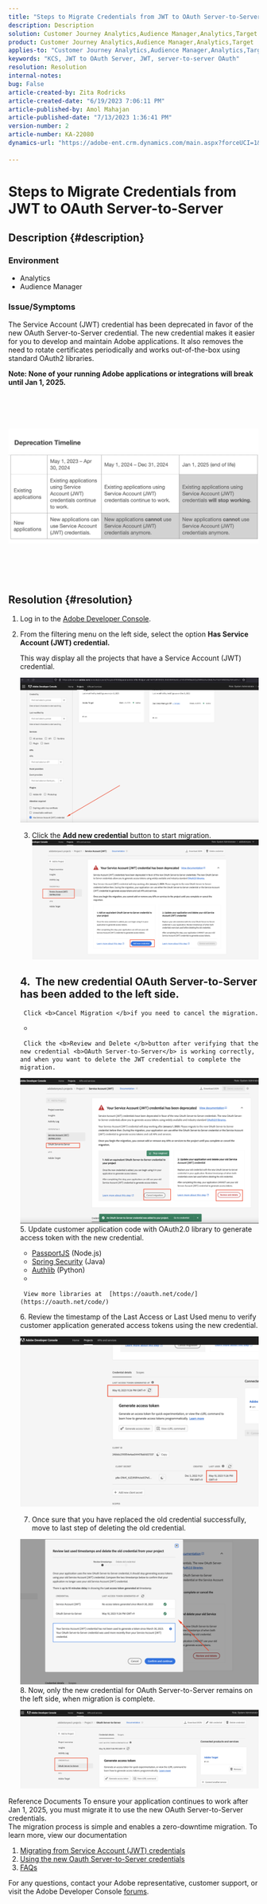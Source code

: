 ```yaml
---
title: "Steps to Migrate Credentials from JWT to OAuth Server-to-Server"
description: Description
solution: Customer Journey Analytics,Audience Manager,Analytics,Target
product: Customer Journey Analytics,Audience Manager,Analytics,Target
applies-to: "Customer Journey Analytics,Audience Manager,Analytics,Target"
keywords: "KCS, JWT to OAuth Server, JWT, server-to-server OAuth"
resolution: Resolution
internal-notes: 
bug: False
article-created-by: Zita Rodricks
article-created-date: "6/19/2023 7:06:11 PM"
article-published-by: Amol Mahajan
article-published-date: "7/13/2023 1:36:41 PM"
version-number: 2
article-number: KA-22080
dynamics-url: "https://adobe-ent.crm.dynamics.com/main.aspx?forceUCI=1&pagetype=entityrecord&etn=knowledgearticle&id=f3a63955-d40e-ee11-8f6d-6045bd006b3d"

---
```

# Steps to Migrate Credentials from JWT to OAuth Server-to-Server

## Description {#description}


### Environment

- Analytics
- Audience Manager


### Issue/Symptoms

The Service Account (JWT) credential has been deprecated in favor of the new OAuth Server-to-Server credential. The new credential makes it easier for you to develop and maintain Adobe applications. It also removes the need to rotate certificates periodically and works out-of-the-box using standard OAuth2 libraries. 

<b>Note: None of your running Adobe applications or integrations will break until Jan 1, 2025.</b>
<br><br> <br><br> <br><br><b>![](assets/___f5a63955-d40e-ee11-8f6d-6045bd006b3d___.png)</b><br><br> <br><br> <br>

## Resolution {#resolution}


1. Log in to the [Adobe Developer Console](https://auth.services.adobe.com/en_US/index.html?callback=https%3A%2F%2Fims-na1.adobelogin.com%2Fims%2Fadobeid%2FUDPWeb1%2FAdobeID%2Ftoken%3Fredirect_uri%3Dhttps%253A%252F%252Fdeveloper.adobe.com%252Fconsole%2523old_hash%253D%2526from_ims%253Dtrue%253Fclient_id%253DUDPWeb1%2526api%253Dauthorize%2526scope%253DAdobeID%252Copenid%252Cadobeio_api%252Cgnav%252Cread_organizations%252Cadditional_info.projectedProductContext%252Cunified_dev_portal%252Cadditional_info.roles%252Cread_pc.dma_bullseye%252Csession%252Cadobeio.appregistry.read%252Cadobeio.appregistry.write%252Ctest-users.read%252Ctest-users.write%252Cclient.read%252Cdevconsole.email_alerts%252Cservice_principals.write%252Cservice_principals.read%252Cmanage_client_secrets%252Cclient.manage.ui%252Cread_client_secret%26state%3D%257B%2522jslibver%2522%253A%2522v2-v0.38.0-17-g633319d%2522%252C%2522nonce%2522%253A%25228935785551777687%2522%257D%26code_challenge_method%3Dplain%26use_ms_for_expiry%3Dtrue&amp;client_id=UDPWeb1&amp;scope=AdobeID%2Copenid%2Cadobeio_api%2Cgnav%2Cread_organizations%2Cadditional_info.projectedProductContext%2Cunified_dev_portal%2Cadditional_info.roles%2Cread_pc.dma_bullseye%2Csession%2Cadobeio.appregistry.read%2Cadobeio.appregistry.write%2Ctest-users.read%2Ctest-users.write%2Cclient.read%2Cdevconsole.email_alerts%2Cservice_principals.write%2Cservice_principals.read%2Cmanage_client_secrets%2Cclient.manage.ui%2Cread_client_secret&amp;denied_callback=https%3A%2F%2Fims-na1.adobelogin.com%2Fims%2Fdenied%2FUDPWeb1%3Fredirect_uri%3Dhttps%253A%252F%252Fdeveloper.adobe.com%252Fconsole%2523old_hash%253D%2526from_ims%253Dtrue%253Fclient_id%253DUDPWeb1%2526api%253Dauthorize%2526scope%253DAdobeID%252Copenid%252Cadobeio_api%252Cgnav%252Cread_organizations%252Cadditional_info.projectedProductContext%252Cunified_dev_portal%252Cadditional_info.roles%252Cread_pc.dma_bullseye%252Csession%252Cadobeio.appregistry.read%252Cadobeio.appregistry.write%252Ctest-users.read%252Ctest-users.write%252Cclient.read%252Cdevconsole.email_alerts%252Cservice_principals.write%252Cservice_principals.read%252Cmanage_client_secrets%252Cclient.manage.ui%252Cread_client_secret%26response_type%3Dtoken%26state%3D%257B%2522jslibver%2522%253A%2522v2-v0.38.0-17-g633319d%2522%252C%2522nonce%2522%253A%25228935785551777687%2522%257D&amp;state=%7B%22jslibver%22%3A%22v2-v0.38.0-17-g633319d%22%2C%22nonce%22%3A%228935785551777687%22%7D&amp;relay=52c8fdbc-86a5-4f44-9007-22c9bfd518eb&amp;locale=en_US&amp;flow_type=token&amp;idp_flow_type=login&amp;s_p=google%2Cfacebook%2Capple&amp;response_type=token#/).
2. From the filtering menu on the left side, select the option <b>Has Service Account (JWT) credential. </b>

    This way display all the projects that have a Service Account (JWT) credential.


    ![](assets/cd2bbdf1-fbf5-ed11-8848-6045bd006704.png)

    
    3. Click the <b>Add new credential</b> button to start migration.
    ![](assets/0b40853d-faf5-ed11-8848-6045bd006704.png)

    
    4.  The new credential <b>OAuth Server-to-Server</b> has been added to the left side.
    - 

    
        Click <b>Cancel Migration </b>if you need to cancel the migration.
    - 

    
        Click the <b>Review and Delete </b>button after verifying that the new credential <b>OAuth Server-to-Server</b> is working correctly, and when you want to delete the JWT credential to complete the migration.
    ![](assets/0c40853d-faf5-ed11-8848-6045bd006704.png)
    5. Update customer application code with OAuth2.0 library to generate access token with the new credential.
    - [PassportJS](https://github.com/jaredhanson/passport) (Node.js)
    - [Spring Security](https://spring.io/projects/spring-security) (Java)
    - [Authlib](https://github.com/lepture/authlib) (Python)
    - 

    
        View more libraries at  [https://oauth.net/code/](https://oauth.net/code/)
    6. Review the timestamp of the Last Access or Last Used menu to verify customer application generated access tokens using the new credential.


    ![](assets/ec2fbb7e-faf5-ed11-8848-6045bd006704.png)

    
    7. Once sure that you have replaced the old credential successfully, move to last step of deleting the old credential.


    ![](assets/ee2fbb7e-faf5-ed11-8848-6045bd006704.png)
    8. Now, only the new credential for OAuth Server-to-Server remains on the left side, when migration is complete.

    ![](assets/8af9839f-fff5-ed11-8848-6045bd006e5a.png)


Reference Documents
To ensure your application continues to work after Jan 1, 2025, you must migrate it to use the new OAuth Server-to-Server credentials.<br>The migration process is simple and enables a zero-downtime migration. To learn more, view our documentation 
1. [Migrating from Service Account (JWT) credentials](https://nam04.safelinks.protection.outlook.com/?url=https%3A%2F%2Fpostoffice.adobe.com%2Fpo-server%2Flink%2Fredirect%3Ftarget%3DeyJhbGciOiJIUzUxMiJ9.eyJ0ZW1wbGF0ZSI6ImJsZXRoZXJfbm90aWNlX29hdXRoX3NlcnZlcl90b19zZXJ2ZXIiLCJlbWFpbEFkZHJlc3MiOiJndXd1K3NvbmVAYWRvYmV0ZXN0LmNvbSIsInJlcXVlc3RJZCI6IjM0ZjIyNTMwLThjMzEtNDlkNC1iZjEyLThlZGIyY2E0ODdhOCIsImxpbmsiOiJodHRwczovL3d3dy5hZG9iZS5jb20vZ28vZGV2c19zMnNfbWlncmF0aW9uX2d1aWRlIiwibGFiZWwiOiI5IiwibG9jYWxlIjoiZW5fVVMifQ.Pr8LjAW5wq_tEqCQLs4Y2fwJSTW_Z2FH0CIVInolEKvySfPDiF7vl8Hg4S9ne_V6a74oLfCVzc99EE9K4XUoBQ&amp;data=05%7C01%7Cguwu%40adobe.com%7C3b1b2261ea264d45d9df08db4ce8a7de%7Cfa7b1b5a7b34438794aed2c178decee1%7C0%7C0%7C638188334359675040%7CUnknown%7CTWFpbGZsb3d8eyJWIjoiMC4wLjAwMDAiLCJQIjoiV2luMzIiLCJBTiI6Ik1haWwiLCJXVCI6Mn0%3D%7C3000%7C%7C%7C&amp;sdata=dd8x%2FoDHh0QUi3xboxa78uA54JXEaVq5qYkP8zkvymk%3D&amp;reserved=0)
2. [Using the new Oauth Server-to-Server credentials](https://nam04.safelinks.protection.outlook.com/?url=https%3A%2F%2Fpostoffice.adobe.com%2Fpo-server%2Flink%2Fredirect%3Ftarget%3DeyJhbGciOiJIUzUxMiJ9.eyJ0ZW1wbGF0ZSI6ImJsZXRoZXJfbm90aWNlX29hdXRoX3NlcnZlcl90b19zZXJ2ZXIiLCJlbWFpbEFkZHJlc3MiOiJndXd1K3NvbmVAYWRvYmV0ZXN0LmNvbSIsInJlcXVlc3RJZCI6IjM0ZjIyNTMwLThjMzEtNDlkNC1iZjEyLThlZGIyY2E0ODdhOCIsImxpbmsiOiJodHRwczovL3d3dy5hZG9iZS5jb20vZ28vZGV2c19zMnNfY3JlZGVudGlhbF9vdmVydmlldyIsImxhYmVsIjoiMTAiLCJsb2NhbGUiOiJlbl9VUyJ9.c-c4--RAgDvS0l-WI5yIuYBIbzL7OeWXepCCfSzR1AkdVnrTZmWmm7jYmu11JqHZ_UBPANJqYEzEZrtydXY0YQ&amp;data=05%7C01%7Cguwu%40adobe.com%7C3b1b2261ea264d45d9df08db4ce8a7de%7Cfa7b1b5a7b34438794aed2c178decee1%7C0%7C0%7C638188334359675040%7CUnknown%7CTWFpbGZsb3d8eyJWIjoiMC4wLjAwMDAiLCJQIjoiV2luMzIiLCJBTiI6Ik1haWwiLCJXVCI6Mn0%3D%7C3000%7C%7C%7C&amp;sdata=YwiTIXMxPv9MhhEhVR3sv0g%2Bqi4NP8OERnJxE9C65I0%3D&amp;reserved=0)
3. [FAQs](https://nam04.safelinks.protection.outlook.com/?url=https%3A%2F%2Fpostoffice.adobe.com%2Fpo-server%2Flink%2Fredirect%3Ftarget%3DeyJhbGciOiJIUzUxMiJ9.eyJ0ZW1wbGF0ZSI6ImJsZXRoZXJfbm90aWNlX29hdXRoX3NlcnZlcl90b19zZXJ2ZXIiLCJlbWFpbEFkZHJlc3MiOiJndXd1K3NvbmVAYWRvYmV0ZXN0LmNvbSIsInJlcXVlc3RJZCI6IjM0ZjIyNTMwLThjMzEtNDlkNC1iZjEyLThlZGIyY2E0ODdhOCIsImxpbmsiOiJodHRwczovL3d3dy5hZG9iZS5jb20vZ28vZGV2c19zMnNfbWlncmF0aW9uX2d1aWRlX2ZhcSIsImxhYmVsIjoiMTEiLCJsb2NhbGUiOiJlbl9VUyJ9.8IlQUL_WbLKsMUDG4VHvqnwqI0l6TzEXSN0I_R_dXCswvDQpusEgm5LstaLYWzPy0crhk_ShRbmjZvMVS5t1Mg&amp;data=05%7C01%7Cguwu%40adobe.com%7C3b1b2261ea264d45d9df08db4ce8a7de%7Cfa7b1b5a7b34438794aed2c178decee1%7C0%7C0%7C638188334359675040%7CUnknown%7CTWFpbGZsb3d8eyJWIjoiMC4wLjAwMDAiLCJQIjoiV2luMzIiLCJBTiI6Ik1haWwiLCJXVCI6Mn0%3D%7C3000%7C%7C%7C&amp;sdata=n4WBY0gemPujdOZRaTMICsePuQJsuh9STbkgEsvyai8%3D&amp;reserved=0)


For any questions, contact your Adobe representative, customer support, or visit the Adobe Developer Console [forums](https://nam04.safelinks.protection.outlook.com/?url=https%3A%2F%2Fpostoffice.adobe.com%2Fpo-server%2Flink%2Fredirect%3Ftarget%3DeyJhbGciOiJIUzUxMiJ9.eyJ0ZW1wbGF0ZSI6ImJsZXRoZXJfbm90aWNlX29hdXRoX3NlcnZlcl90b19zZXJ2ZXIiLCJlbWFpbEFkZHJlc3MiOiJndXd1K3NvbmVAYWRvYmV0ZXN0LmNvbSIsInJlcXVlc3RJZCI6IjM0ZjIyNTMwLThjMzEtNDlkNC1iZjEyLThlZGIyY2E0ODdhOCIsImxpbmsiOiJodHRwczovL2V4cGVyaWVuY2VsZWFndWVjb21tdW5pdGllcy5hZG9iZS5jb20vdDUvYWRvYmUtZGV2ZWxvcGVyLWNvbnNvbGUvY3QtcC9hZG9iZS1pby1jb25zb2xlIiwibGFiZWwiOiIxMiIsImxvY2FsZSI6ImVuX1VTIn0.P8FY77-eRzVSjnf09no_Hn5owFmpREoMVLK5OSTU6WWBApUGuQH0fokMAu1R0L-uTQlCovlnIGYD7NRoqMFD8g&amp;data=05%7C01%7Cguwu%40adobe.com%7C3b1b2261ea264d45d9df08db4ce8a7de%7Cfa7b1b5a7b34438794aed2c178decee1%7C0%7C0%7C638188334359675040%7CUnknown%7CTWFpbGZsb3d8eyJWIjoiMC4wLjAwMDAiLCJQIjoiV2luMzIiLCJBTiI6Ik1haWwiLCJXVCI6Mn0%3D%7C3000%7C%7C%7C&amp;sdata=%2FhbICP9PCZsfsNDrBYaGlEb%2FREbBJMjNZeWPzoOPJsk%3D&amp;reserved=0).
